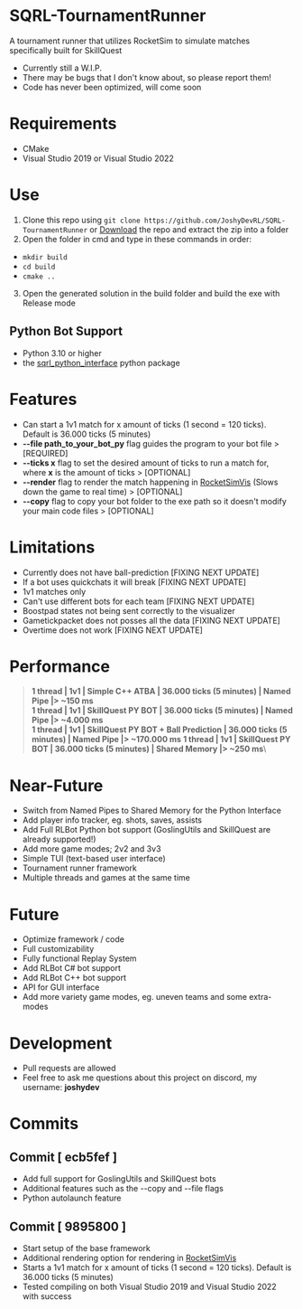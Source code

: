 # SQRL-TournamentRunner
A tournament runner that utilizes RocketSim to simulate matches specifically built for SkillQuest
- Currently still a W.I.P.
- There may be bugs that I don't know about, so please report them!
- Code has never been optimized, will come soon

# Requirements
- CMake
- Visual Studio 2019 or Visual Studio 2022

# Use
1. Clone this repo using `git clone https://github.com/JoshyDevRL/SQRL-TournamentRunner` or [Download](https://github.com/JoshyDevRL/SQRL-TournamentRunner/archive/refs/heads/main.zip) the repo and extract the zip into a folder
2. Open the folder in cmd and type in these commands in order:
  - `mkdir build`
  - `cd build`
  - `cmake ..`
3. Open the generated solution in the build folder and build the exe with Release mode

## Python Bot Support
- Python 3.10 or higher
- the [sqrl_python_interface](https://pypi.org/project/sqrl-python-interface) python package

# Features
- Can start a 1v1 match for x amount of ticks (1 second = 120 ticks). Default is 36.000 ticks (5 minutes)
- **--file path_to_your_bot_py** flag guides the program to your bot file > [REQUIRED]
- **--ticks x** flag to set the desired amount of ticks to run a match for, where **x** is the amount of ticks > [OPTIONAL]
- **--render** flag to render the match happening in [RocketSimVis](https://github.com/ZealanL/RocketSimVis) (Slows down the game to real time) > [OPTIONAL]
- **--copy** flag to copy your bot folder to the exe path so it doesn't modify your main code files > [OPTIONAL]

# Limitations
- Currently does not have ball-prediction [FIXING NEXT UPDATE]
- If a bot uses quickchats it will break [FIXING NEXT UPDATE]
- 1v1 matches only
- Can't use different bots for each team [FIXING NEXT UPDATE]
- Boostpad states not being sent correctly to the visualizer
- Gametickpacket does not posses all the data [FIXING NEXT UPDATE]
- Overtime does not work [FIXING NEXT UPDATE]

# Performance
> **1 thread | 1v1 | Simple C++ ATBA | 36.000 ticks (5 minutes) | Named Pipe |> ~150 ms**\
> **1 thread | 1v1 | SkillQuest PY BOT | 36.000 ticks (5 minutes) | Named Pipe |> ~4.000 ms**\
> **1 thread | 1v1 | SkillQuest PY BOT + Ball Prediction | 36.000 ticks (5 minutes) | Named Pipe |> ~170.000 ms**
> **1 thread | 1v1 | SkillQuest PY BOT | 36.000 ticks (5 minutes) | Shared Memory |> ~250 ms**\

# Near-Future
- Switch from Named Pipes to Shared Memory for the Python Interface
- Add player info tracker, eg. shots, saves, assists
- Add Full RLBot Python bot support (GoslingUtils and SkillQuest are already supported!)
- Add more game modes; 2v2 and 3v3
- Simple TUI (text-based user interface)
- Tournament runner framework
- Multiple threads and games at the same time

# Future
- Optimize framework / code
- Full customizability
- Fully functional Replay System
- Add RLBot C# bot support
- Add RLBot C++ bot support
- API for GUI interface
- Add more variety game modes, eg. uneven teams and some extra-modes

# Development
- Pull requests are allowed
- Feel free to ask me questions about this project on discord, my username: **joshydev**

# Commits

## Commit [ ecb5fef ]
- Add full support for GoslingUtils and SkillQuest bots
- Additional features such as the --copy and --file flags
- Python autolaunch feature

## Commit [ 9895800 ]
- Start setup of the base framework
- Additional rendering option for rendering in [RocketSimVis](https://github.com/ZealanL/RocketSimVis)
- Starts a 1v1 match for x amount of ticks (1 second = 120 ticks). Default is 36.000 ticks (5 minutes)
- Tested compiling on both Visual Studio 2019 and Visual Studio 2022 with success
